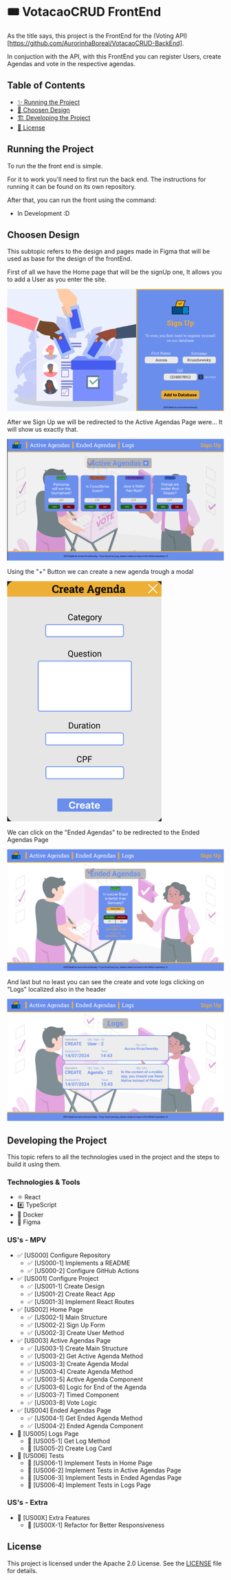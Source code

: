 # 🎟️ VotacaoCRUD FrontEnd

As the title says, this project is the FrontEnd for the (Voting API)[https://github.com/AurorinhaBoreal/VotacaoCRUD-BackEnd].

In conjuction with the API, with this FrontEnd you can register Users, create Agendas and vote in the respective agendas.

## Table of Contents
- [✨ Running the Project](#running-the-project)
- [🎨 Choosen Design](#design-of-the-pages)
- [🏗️ Developing the Project](#developing-the-project)
- [📄 License](#license)

## Running the Project

To run the the front end is simple.

For it to work you'll need to first run the back end. The instructions for running it can be found on its own repository.

After that, you can run the front using the command:

- In Development :D

## Choosen Design

This subtopic refers to the design and pages made in Figma that will be used as base for the design of the frontEnd.

First of all we have the Home page that will be the signUp one, It allows you to add a User as you enter the site.

![Figma Home Page](docs/home-page.png)

After we Sign Up we will be redirected to the Active Agendas Page were... It will show us exactly that.

![Figma Active Agendas Page](docs/active-agendas-page.png)

Using the "+" Button we can create a new agenda trough a modal

![Figma Create Agenda Modal](docs/create-agenda-modal.png)

We can click on the "Ended Agendas" to be redirected to the Ended Agendas Page

![Figma Ended Agendas Page](docs/ended-agendas-page.png)

And last but no least you can see the create and vote logs clicking on "Logs" localized also in the header

![Figma Logs Page](docs/logs-page.png)

## Developing the Project

This topic refers to all the technologies used in the project and the steps to build it using them.

### Technologies & Tools

- ⚛️ React
- #️⃣ TypeScript
- 🐋 Docker
- 🎨 Figma

### US's - MPV

- ✅ [US000] Configure Repository
  - ✅ [US000-1] Implements a README
  - ✅ [US000-2] Configure GitHub Actions
- ✅ [US001] Configure Project
  - ✅ [US001-1] Create Design
  - ✅ [US001-2] Create React App
  - ✅ [US001-3] Implement React Routes
- ✅ [US002] Home Page
  - ✅ [US002-1] Main Structure
  - ✅ [US002-2] Sign Up Form
  - ✅ [US002-3] Create User Method
- ✅ [US003] Active Agendas Page
  - ✅ [US003-1] Create Main Structure
  - ✅ [US003-2] Get Active Agenda Method
  - ✅ [US003-3] Create Agenda Modal
  - ✅ [US003-4] Create Agenda Method
  - ✅ [US003-5] Active Agenda Component
  - ✅ [US003-6] Logic for End of the Agenda
  - ✅ [US003-7] Timed Component
  - ✅ [US003-8] Vote Logic
- ✅ [US004] Ended Agendas Page
  - ✅ [US004-1] Get Ended Agenda Method
  - ✅ [US004-2] Ended Agenda Component
- 🚧 [US005] Logs Page
  - 🚧 [US005-1] Get Log Method
  - 🚧 [US005-2] Create Log Card
- 🚧 [US006] Tests
  - 🚧 [US006-1] Implement Tests in Home Page
  - 🚧 [US006-2] Implement Tests in Active Agendas Page
  - 🚧 [US006-3] Implement Tests in Ended Agendas Page
  - 🚧 [US006-4] Implement Tests in Logs Page

### US's - Extra

- 🚧 [US00X] Extra Features
  - 🚧 [US00X-1] Refactor for Better Responsiveness


## License
This project is licensed under the Apache 2.0 License. See the [LICENSE](LICENSE) file for details.
